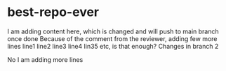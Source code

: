 # best-repo-ever

I am adding content here, which is changed and will push to main branch once done
Because of the comment from the reviewer, adding few more lines
line1
line2
line3
line4
lin35
etc,
is that enough?
Changes in branch 2

No I am adding more lines
